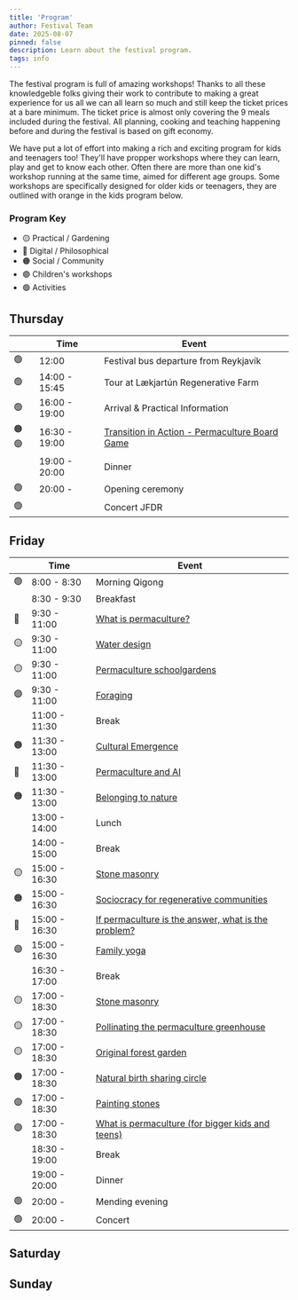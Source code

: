 ```yaml
---
title: 'Program'
author: Festival Team
date: 2025-08-07
pinned: false
description: Learn about the festival program.
tags: info
---
```


The festival program is full of amazing workshops!  Thanks to all these knowledgeble folks giving their work to contribute to making a great experience for us all we can all learn so much and still keep the ticket prices at a bare minimum.  The ticket price is almost only covering the 9 meals included during the festival.  All planning, cooking and teaching happening before and during the festival is based on gift economy.

We have put a lot of effort into making a rich and exciting program for kids and teenagers too!  They'll have propper workshops where they can learn, play and get to know each other.  Often there are more than one kid's workshop running at the same time, aimed for different age groups.  Some workshops are specifically designed for older kids or teenagers, they are outlined with orange in the kids program below.

### Program Key

- 🟡 Practical / Gardening
- 🔵 Digital / Philosophical
- 🟠 Social / Community 
- 🟣 Children's workshops
- 🟢 Activities

## Thursday

|  | Time | Event |
|------|------|-------|
| 🟢 | 12:00 | Festival bus departure from Reykjavík |
| 🟢 | 14:00 - 15:45 | Tour at Lækjartún Regenerative Farm |
| 🟢 | 16:00 - 19:00 | Arrival & Practical Information |
| 🟠🟣 | 16:30 - 19:00 | [Transition in Action - Permaculture Board Game](/transition-in-action-permaculture-boardgame) |
|  | 19:00 - 20:00 | Dinner |
| 🟢 | 20:00 - | Opening ceremony |
| 🟢 | | Concert JFDR |

## Friday

|  | Time | Event |
|------|------|-------|
| 🟢 | 8:00 - 8:30 | Morning Qigong |
|  | 8:30 - 9:30 | Breakfast |
| 🔵 | 9:30 - 11:00 | [What is permaculture?](/what-is-permaculture) |
| 🟡 | 9:30 - 11:00 | [Water design](/water-design) |
| 🟡 | 9:30 - 11:00 | [Permaculture schoolgardens](/permaculture-schoolgardens) |
| 🟣 | 9:30 - 11:00 | [Foraging](/foraging) |
|  | 11:00 - 11:30 | Break |
| 🟠 | 11:30 - 13:00 | [Cultural Emergence](/cultural-emergence) |
| 🔵 | 11:30 - 13:00 | [Permaculture and AI](/permaculture-and-ai) |
| 🟠 | 11:30 - 13:00 | [Belonging to nature](/belonging-to-nature) |
|  | 13:00 - 14:00 | Lunch |
|  | 14:00 - 15:00 | Break |
| 🟡 | 15:00 - 16:30 | [Stone masonry](/stone-masonry) |
| 🟠 | 15:00 - 16:30 | [Sociocracy for regenerative communities](/sociocracy-for-regenerative-communities) |
| 🔵 | 15:00 - 16:30 | [If permaculture is the answer, what is the problem?](/if-permaculture-is-the-answer-what-is-the-problem) |
| 🟣 | 15:00 - 16:30 | [Family yoga](/family-yoga) |
|  | 16:30 - 17:00 | Break |
| 🟡 | 17:00 - 18:30 | [Stone masonry](/stone-masonry) |
| 🟡 | 17:00 - 18:30 | [Pollinating the permaculture greenhouse](/pollinating-the-permaculture-greenhouse) |
| 🟡 | 17:00 - 18:30 | [Original forest garden](/original-forest-garden) |
| 🟠 | 17:00 - 18:30 | [Natural birth sharing circle](/natural-birth-sharing-circle) |
| 🟣 | 17:00 - 18:30 | [Painting stones](/painting-stones) |
| 🟣 | 17:00 - 18:30 | [What is permaculture (for bigger kids and teens)](/what-is-permaculture-for-kids) |
|  | 18:30 - 19:00 | Break |
|  | 19:00 - 20:00 | Dinner |
| 🟢 | 20:00 - | Mending evening |
| 🟢 | 20:00 - | Concert |

## Saturday



## Sunday

